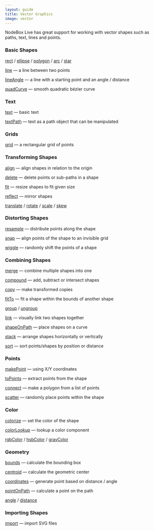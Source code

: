 ```yaml
---
layout: guide
title: Vector Graphics
image: vector
---
```

NodeBox Live has great support for working with vector shapes such as paths, text, lines and points.

### Basic Shapes

[rect](../ref/rect.html) / [ellipse](../ref/ellipse.html) / [polygon](../ref/polygon.html) / [arc](../ref/arc.html) / [star](../ref/star.html)

[line](../ref/line.html) — a line between two points

[lineAngle](../ref/lineAngle.html) — a line with a starting point and an angle / distance

[quadCurve](../ref/quadCurve.html) — smooth quadratic bézier curve

### Text

[text](../ref/text.html) — basic text

[textPath](../ref/textPath.html) — text as a path object that can be manipulated

### Grids

[grid](../ref/grid.html) — a rectangular grid of points

### Transforming Shapes

[align](../ref/align.html) — align shapes in relation to the origin

[delete](../ref/delete.html) — delete points or sub-paths in a shape

[fit](../ref/fit.html) — resize shapes to fit given size

[reflect](../ref/reflect.html) — mirror shapes

[translate](../ref/translate.html) / [rotate](../ref/rotate.html) / [scale](../ref/scale.html) / [skew](../ref/skew.html)

### Distorting Shapes

[resample](../ref/resample.html) — distribute points along the shape

[snap](../ref/snap.html) — align points of the shape to an invisible grid

[wiggle](../ref/wiggle.html) — randomly shift the points of a shape

### Combining Shapes

[merge](../ref/merge.html) — combine multiple shapes into one

[compound](../ref/compound.html) — add, subtract or intersect shapes

[copy](../ref/copy.html) — make transformed copies

[fitTo](../ref/fitTo.html) — fit a shape within the bounds of another shape

[group](../ref/group.html) / [ungroup](../ref/ungroup.html)

[link](../ref/link.html) — visually link two shapes together

[shapeOnPath](../ref/shapeOnPath.html) — place shapes on a curve

[stack](../ref/stack.html) — arrange shapes horizontally or vertically

[sort](../ref/sort.html) — sort points/shapes by position or distance

### Points

[makePoint](../ref/makePoint.html) — using X/Y coordinates

[toPoints](../ref/toPoints.html) — extract points from the shape

[connect](../ref/connect.html) — make a polygon from a list of points

[scatter](../ref/scatter.html) — randomly place points within the shape

### Color

[colorize](../ref/colorize.html) — set the color of the shape

[colorLookup](../ref/colorLookup.html) — lookup a color component

[rgbColor](../ref/rgb.html) / [hsbColor](../ref/hsb.html) / [grayColor](../ref/gray.html)

### Geometry

[bounds](../ref/bounds.html) — calculate the bounding box

[centroid](../ref/centroid.html) — calculate the geometric center

[coordinates](../ref/coordinates.html) — generate point based on distance / angle

[pointOnPath](../ref/pointOnPath.html) — calculate a point on the path

[angle](../ref/angle.html) / [distance](../ref/distance.html)

### Importing Shapes

[import](../ref/import.html) — import SVG files
